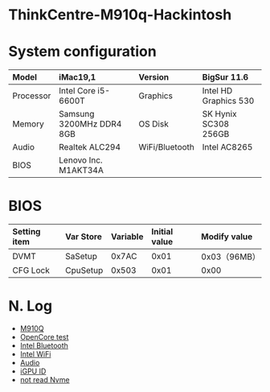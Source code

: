 # ThinkCentre-M910q-Hackintosh

# System configuration
|Model  |iMac19,1  |Version	|BigSur 11.6|
| :----- | :----- |:----- |:----- |
|Processor |Intel Core i5-6600T	|Graphics	|Intel HD Graphics 530|
|Memory	   |Samsung 3200MHz DDR4 8GB	|OS Disk	|SK Hynix SC308 256GB|
|Audio	   |Realtek ALC294	|WiFi/Bluetooth	|Intel AC8265|
|BIOS      |Lenovo Inc. M1AKT34A  | |  


# BIOS

|Setting item|Var Store|Variable|Initial value|Modify value|
| :----- | :----- |:----- |:----- |:----- |
|DVMT|SaSetup|0x7AC|0x01|0x03（96MB）|
|CFG Lock|CpuSetup|0x503|0x01|0x00 |

# N. Log

+ [M910Q](https://github.com/gxz0233/M910Q_Hackintosh)
+ [OpenCore test](https://opencore.slowgeek.com/)
+ [Intel Bluetooth](https://github.com/OpenIntelWireless/IntelBluetoothFirmware)
+ [Intel WiFi](https://github.com/OpenIntelWireless/itlwm)
+ [Audio](https://github.com/acidanthera/appleALC/wiki/Supported-codecs)
+ [iGPU ID](https://blog.daliansky.net/Intel-core-display-platformID-finishing.html)
+ [not read Nvme](https://zhuanlan.zhihu.com/p/371775428?ivk_sa=1024320u)
